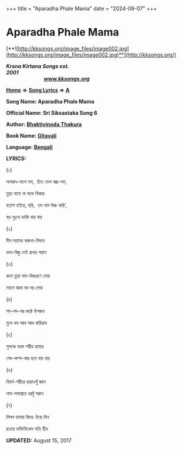 +++
title = "Aparadha Phale Mama"
date = "2024-08-07"
+++

# Aparadha Phale Mama
[**![http://kksongs.org/image_files/image002.jpg](http://kksongs.org/image_files/image002.jpg)**](http://kksongs.org/)

**_Krsna Kirtana Songs est. 2001_**                                                                                                                                                 **_www.kksongs.org_**

[**Home**](http://kksongs.org/) **⇒** [**Song Lyrics**](http://kksongs.org/lyrics.html) **⇒** [**A**](http://kksongs.org/songs/song_a.html)

**Song Name: Aparadha Phale Mama**

**Official Name: Sri Siksastaka Song 6**

**Author:** [**Bhaktivinoda Thakura**](http://kksongs.org/authors/list/bhaktivinoda.html)

**Book Name: [Gitavali](http://kksongs.org/authors/literature/gitavali.html)**

**Language: [Bengali](http://kksongs.org/language/list/bengali.html)**

**LYRICS:**

(১)

অপরাধ\-ফলে মম,  চিত্ত ভেল বজ্র\-সম,

তুয়া নামে না লভে বিকার

হতাশ হ‌ইয়ে, হরি,  তব নাম উচ্চ করি’,

বড় দুঃখে ডাকি বার বার

(২)

দীন দয়াময় করুনা\-নিদান

ভাব\-বিন্ধু দেই রাখহ পরান

(৩)

কবে তুয়া নাম\-উচ্চরণে মোর

নয়নে ঝরব দর দর লোর

(৪)

গদ\-গদ\-স্বর কন্ঠে উপজব

মুখে বল আধ আধ বাহিরাব

(৫)

পুলকে ভরব শরীর হামার

স্বেদ\-কম্প\-স্তম্ভ হবে বার বার

(৬)

বিবর্ন\-শরীরে হারাওবুঁ জ্ঞান

নাম\-সমাশ্রয়ে ধরবুঁ পরান

(৭)

মিলব হামার কিয়ে ঐছে দিন

রওয়ে ভক্তিবিনোদ মতি হীন

**UPDATED:** August 15, 2017